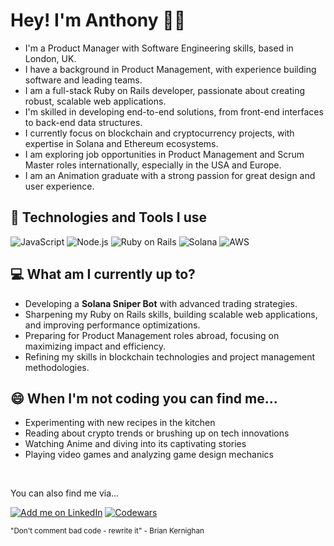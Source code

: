 <!--
**AnthonyFrancis/AnthonyFrancis** is a ✨ _special_ ✨ repository because its `README.md` (this file) appears on your GitHub profile. -->

<!-- [![Social banner for latch](./github_header.svg)](www.latch.dev) -->

# Hey! I'm Anthony 👋🏽

- I'm a Product Manager with Software Engineering skills, based in London, UK.
- I have a background in Product Management, with experience building software and leading teams.
- I am a full-stack Ruby on Rails developer, passionate about creating robust, scalable web applications.
- I'm skilled in developing end-to-end solutions, from front-end interfaces to back-end data structures.
- I currently focus on blockchain and cryptocurrency projects, with expertise in Solana and Ethereum ecosystems.
- I am exploring job opportunities in Product Management and Scrum Master roles internationally, especially in the USA and Europe.
- I am an Animation graduate with a strong passion for great design and user experience.

## 🔨 Technologies and Tools I use

![JavaScript](https://img.shields.io/badge/-JavaScript-000?&logo=JavaScript)
![Node.js](https://img.shields.io/badge/-Node.js-000?&logo=node.js)
![Ruby on Rails](https://img.shields.io/badge/-Ruby_on_Rails-000?&logo=Ruby-on-Rails)
![Solana](https://img.shields.io/badge/-Solana-000?&logo=Solana)
![AWS](https://img.shields.io/badge/-AWS-000?&logo=Amazon-AWS)

## 💻 What am I currently up to?

- Developing a **Solana Sniper Bot** with advanced trading strategies.
- Sharpening my Ruby on Rails skills, building scalable web applications, and improving performance optimizations.
- Preparing for Product Management roles abroad, focusing on maximizing impact and efficiency.
- Refining my skills in blockchain technologies and project management methodologies.

## 😄 When I'm not coding you can find me...

- Experimenting with new recipes in the kitchen
- Reading about crypto trends or brushing up on tech innovations
- Watching Anime and diving into its captivating stories
- Playing video games and analyzing game design mechanics

<br>

You can also find me via...

[![Add me on LinkedIn](https://img.shields.io/badge/-LinkedIn-000?&logo=LinkedIn)](https://www.linkedin.com/in/latchjack)
[![Codewars](https://img.shields.io/badge/-Codewars-000?&logo=Codewars)](https://www.codewars.com/users/latchjack)

<sub>"Don't comment bad code - rewrite it" - Brian Kernighan</sub>
